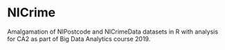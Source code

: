 # NICrime
Amalgamation of NIPostcode and NICrimeData datasets in R with analysis for CA2 as part of Big Data Analytics course 2019.
